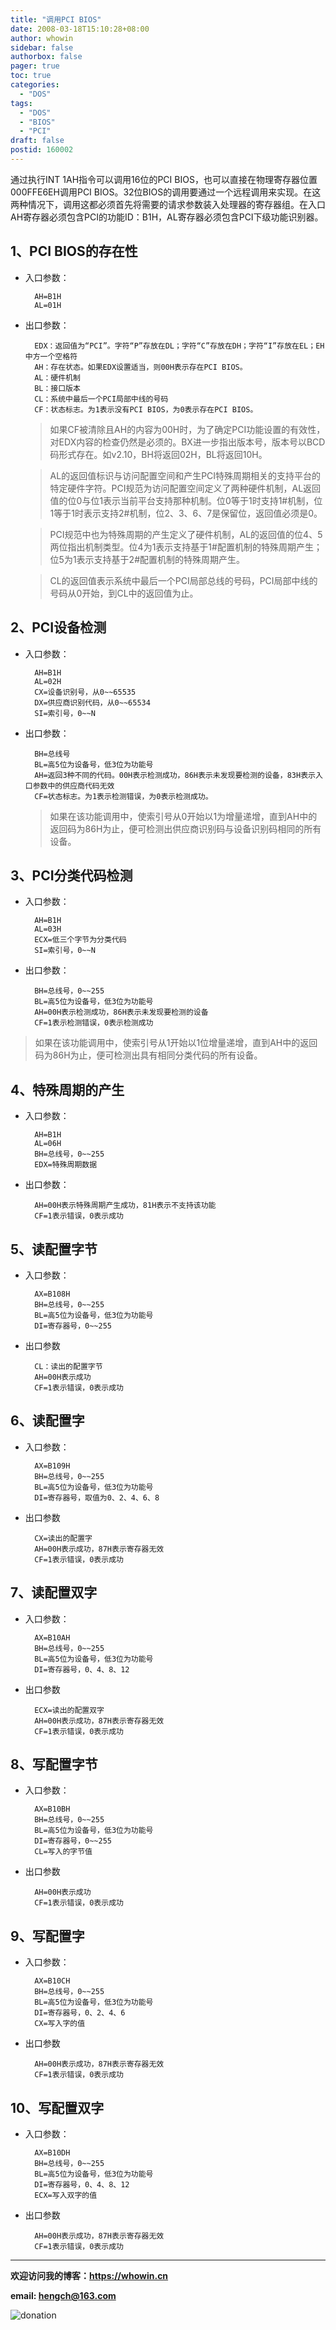 ```yaml
---
title: "调用PCI BIOS"
date: 2008-03-18T15:10:28+08:00
author: whowin
sidebar: false
authorbox: false
pager: true
toc: true
categories:
  - "DOS"
tags:
  - "DOS"
  - "BIOS"
  - "PCI"
draft: false
postid: 160002
---
```



通过执行INT 1AH指令可以调用16位的PCI BIOS，也可以直接在物理寄存器位置000FFE6EH调用PCI BIOS。32位BIOS的调用要通过一个远程调用来实现。在这两种情况下，调用这都必须首先将需要的请求参数装入处理器的寄存器组。在入口AH寄存器必须包含PCI的功能ID：B1H，AL寄存器必须包含PCI下级功能识别器。
<!--more-->

## 1、PCI BIOS的存在性
* 入口参数：
  ```
    AH=B1H
    AL=01H
  ```
* 出口参数：
  ```
    EDX：返回值为“PCI”。字符“P”存放在DL；字符“C”存放在DH；字符“I”存放在EL；EH中方一个空格符
    AH：存在状态。如果EDX设置适当，则00H表示存在PCI BIOS。
    AL：硬件机制
    BL：接口版本
    CL：系统中最后一个PCI局部中线的号码
    CF：状态标志。为1表示没有PCI BIOS，为0表示存在PCI BIOS。
  ```

  > 如果CF被清除且AH的内容为00H时，为了确定PCI功能设置的有效性，对EDX内容的检查仍然是必须的。BX进一步指出版本号，版本号以BCD码形式存在。如v2.10，BH将返回02H，BL将返回10H。

  > AL的返回值标识与访问配置空间和产生PCI特殊周期相关的支持平台的特定硬件字符。PCI规范为访问配置空间定义了两种硬件机制，AL返回值的位0与位1表示当前平台支持那种机制。位0等于1时支持1#机制，位1等于1时表示支持2#机制，位2、3、6、7是保留位，返回值必须是0。

  > PCI规范中也为特殊周期的产生定义了硬件机制，AL的返回值的位4、5两位指出机制类型。位4为1表示支持基于1#配置机制的特殊周期产生；位5为1表示支持基于2#配置机制的特殊周期产生。

  > CL的返回值表示系统中最后一个PCI局部总线的号码，PCI局部中线的号码从0开始，到CL中的返回值为止。

## 2、PCI设备检测
* 入口参数：
  ```
    AH=B1H
    AL=02H
    CX=设备识别号，从0~~65535
    DX=供应商识别代码，从0~~65534
    SI=索引号，0~~N
  ```
* 出口参数：
  ```
    BH=总线号
    BL=高5位为设备号，低3位为功能号
    AH=返回3种不同的代码。00H表示检测成功，86H表示未发现要检测的设备，83H表示入口参数中的供应商代码无效
    CF=状态标志。为1表示检测错误，为0表示检测成功。
  ```

  > 如果在该功能调用中，使索引号从0开始以1为增量递增，直到AH中的返回码为86H为止，便可检测出供应商识别码与设备识别码相同的所有设备。

## 3、PCI分类代码检测
* 入口参数：
  ```
    AH=B1H
    AL=03H
    ECX=低三个字节为分类代码
    SI=索引号，0~~N
  ```
* 出口参数：
  ```
    BH=总线号，0~~255
    BL=高5位为设备号，低3位为功能号
    AH=00H表示检测成功，86H表示未发现要检测的设备
    CF=1表示检测错误，0表示检测成功
  ```

> 如果在该功能调用中，使索引号从1开始以1位增量递增，直到AH中的返回码为86H为止，便可检测出具有相同分类代码的所有设备。

## 4、特殊周期的产生
* 入口参数：
  ```
    AH=B1H
    AL=06H
    BH=总线号，0~~255
    EDX=特殊周期数据
  ```
* 出口参数：
  ```
    AH=00H表示特殊周期产生成功，81H表示不支持该功能
    CF=1表示错误，0表示成功
  ```
## 5、读配置字节
* 入口参数：
  ```
    AX=B108H
    BH=总线号，0~~255
    BL=高5位为设备号，低3位为功能号
    DI=寄存器号，0~~255
  ```
* 出口参数
  ```
    CL：读出的配置字节
    AH=00H表示成功
    CF=1表示错误，0表示成功
  ```

## 6、读配置字
* 入口参数：
  ```
    AX=B109H
    BH=总线号，0~~255
    BL=高5位为设备号，低3位为功能号
    DI=寄存器号，取值为0、2、4、6、8
  ```
* 出口参数
  ```
    CX=读出的配置字
    AH=00H表示成功，87H表示寄存器无效
    CF=1表示错误，0表示成功
  ```

## 7、读配置双字
* 入口参数：
  ```
    AX=B10AH
    BH=总线号，0~~255
    BL=高5位为设备号，低3位为功能号
    DI=寄存器号，0、4、8、12
  ```
* 出口参数
  ```
    ECX=读出的配置双字
    AH=00H表示成功，87H表示寄存器无效
    CF=1表示错误，0表示成功
  ```

## 8、写配置字节
* 入口参数：
  ```
    AX=B10BH
    BH=总线号，0~~255
    BL=高5位为设备号，低3位为功能号
    DI=寄存器号，0~~255
    CL=写入的字节值
  ```
* 出口参数
  ```
    AH=00H表示成功
    CF=1表示错误，0表示成功
  ```

## 9、写配置字
* 入口参数：
  ```
    AX=B10CH
    BH=总线号，0~~255
    BL=高5位为设备号，低3位为功能号
    DI=寄存器号，0、2、4、6
    CX=写入字的值
  ```
* 出口参数
  ```
    AH=00H表示成功，87H表示寄存器无效
    CF=1表示错误，0表示成功
  ```

## 10、写配置双字
* 入口参数：
  ```
    AX=B10DH
    BH=总线号，0~~255
    BL=高5位为设备号，低3位为功能号
    DI=寄存器号，0、4、8、12
    ECX=写入双字的值
  ```
* 出口参数
  ```
    AH=00H表示成功，87H表示寄存器无效
    CF=1表示错误，0表示成功
  ```


-------------
**欢迎访问我的博客：https://whowin.cn**

**email: hengch@163.com**

![donation][img_sponsor_qrcode]

[img_sponsor_qrcode]:https://whowin.gitee.io/images/qrcode/sponsor-qrcode.png

